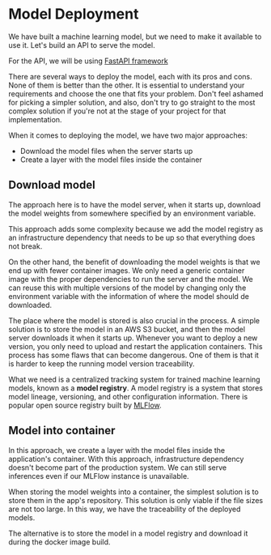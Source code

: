 # Model Deployment

We have built a machine learning model, but we need to make it available to use it.
Let's build an API to serve the model.

For the API, we will be using [FastAPI framework](https://fastapi.tiangolo.com)

There are several ways to deploy the model, each with its pros and cons.
None of them is better than the other. It is essential to understand your requirements and choose the one that fits your problem.
Don't feel ashamed for picking a simpler solution, and also, don't try to go straight to the most complex solution if you're not at the stage of your project for that implementation.

When it comes to deploying the model, we have two major approaches:

- Download the model files when the server starts up
- Create a layer with the model files inside the container

## Download model

The approach here is to have the model server, when it starts up, download the model weights from somewhere specified by an environment variable.

This approach adds some complexity because we add the model registry as an infrastructure dependency that needs to be up so that everything does not break.

On the other hand, the benefit of downloading the model weights is that we end up with fewer container images. We only need a generic container image with the proper dependencies to run the server and the model. We can reuse this with multiple versions of the model by changing only the environment variable with the information of where the model should de downloaded.

The place where the model is stored is also crucial in the process. A simple solution is to store the model in an AWS S3 bucket, and then the model server downloads it when it starts up. Whenever you want to deploy a new version, you only need to upload and restart the application containers. This process has some flaws that can become dangerous. One of them is that it is harder to keep the running model version traceability.

What we need is a centralized tracking system for trained machine learning models, known as a **model registry**. A model registry is a system that stores model lineage, versioning, and other configuration information. There is popular open source registry built by [MLFlow](https://www.mlflow.org/docs/latest/model-registry.html).

## Model into container

In this approach, we create a layer with the model files inside the application's container. With this approach, infrastructure dependency doesn't become part of the production system.
We can still serve inferences even if our MLFlow instance is unavailable.

When storing the model weights into a container, the simplest solution is to store them in the app's repository.
This solution is only viable if the file sizes are not too large. In this way, we have the traceability of the deployed models.

The alternative is to store the model in a model registry and download it during the docker image build.
